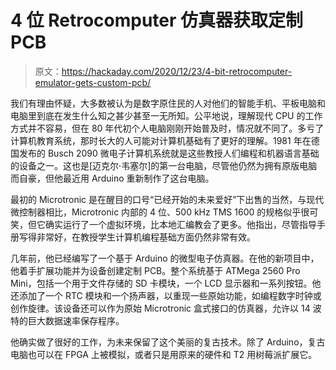 # 4 位 Retrocomputer 仿真器获取定制 PCB

> 原文：<https://hackaday.com/2020/12/23/4-bit-retrocomputer-emulator-gets-custom-pcb/>

我们有理由怀疑，大多数被认为是数字原住民的人对他们的智能手机、平板电脑和电脑里到底在发生什么知之甚少甚至一无所知。公平地说，理解现代 CPU 的工作方式并不容易，但在 80 年代初个人电脑刚刚开始普及时，情况就不同了。多亏了计算机教育系统，那时长大的人可能对计算机基础有了更好的理解。1981 年在德国发布的 Busch 2090 微电子计算机系统就是这些教授人们编程和机器语言基础的设备之一。这也是[迈克尔·韦塞尔]的第一台电脑，尽管他仍然为拥有原版电脑而自豪，但他最近用 Arduino 重新制作了这台电脑。

最初的 Microtronic 是在醒目的口号“已经开始的未来爱好”下出售的当然，与现代微控制器相比，Microtronic 内部的 4 位、500 kHz TMS 1600 的规格似乎很可笑，但它确实运行了一个虚拟环境，比本地汇编教会了更多。他指出，尽管指导手册写得非常好，在教授学生计算机编程基础方面仍然非常有效。

几年前，他已经编写了一个基于 Arduino 的微型电子仿真器。在他的新项目中，他着手扩展功能并为设备创建定制 PCB。整个系统基于 ATMega 2560 Pro Mini，包括一个用于文件存储的 SD 卡模块，一个 LCD 显示器和一系列按钮。他还添加了一个 RTC 模块和一个扬声器，以重现一些原始功能，如编程数字时钟或创作旋律。该设备还可以作为原始 Microtronic 盒式接口的仿真器，允许以 14 波特的巨大数据速率保存程序。

他确实做了很好的工作，为未来保留了这个美丽的复古技术。除了 Arduino，复古电脑也可以在 FPGA 上被模拟，或者只是用原来的硬件和 T2 用树莓派扩展它。